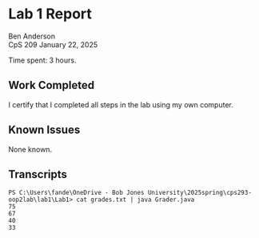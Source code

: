 # Lab 1 Report

Ben Anderson  
CpS 209
January 22, 2025

Time spent: 3 hours.

## Work Completed

I certify that I completed all steps in the lab using my own computer.

## Known Issues

None known.

## Transcripts

```
PS C:\Users\fande\OneDrive - Bob Jones University\2025spring\cps293-oop2lab\lab1\Lab1> cat grades.txt | java Grader.java
75
67
40
33